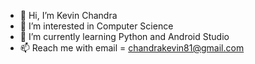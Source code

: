 - 👋 Hi, I’m Kevin Chandra
- 👀 I’m interested in Computer Science
- 🌱 I’m currently learning Python and Android Studio
- 📫 Reach me with email = chandrakevin81@gmail.com

<!---
KarmaKC345/KarmaKC345 is a ✨ special ✨ repository because its `README.md` (this file) appears on your GitHub profile.
You can click the Preview link to take a look at your changes.
--->
